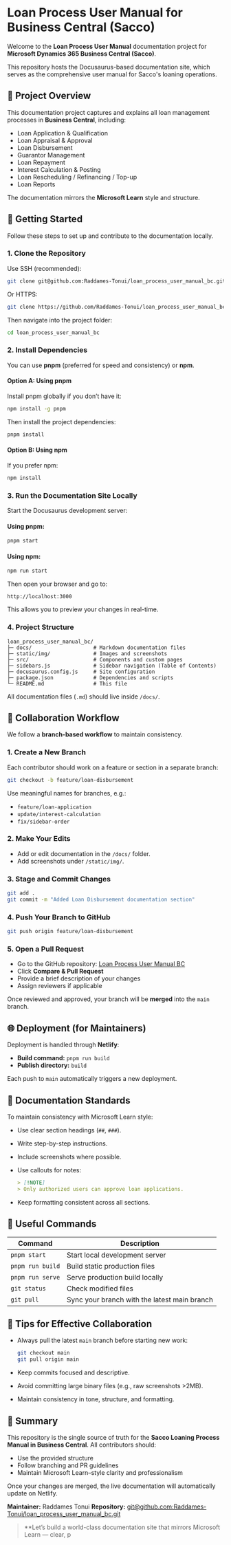 # Loan Process User Manual for Business Central (Sacco)

Welcome to the **Loan Process User Manual** documentation project for **Microsoft Dynamics 365 Business Central (Sacco)**.

This repository hosts the Docusaurus-based documentation site, which serves as the comprehensive user manual for Sacco's loaning operations.



## 📘 Project Overview

This documentation project captures and explains all loan management processes in **Business Central**, including:

* Loan Application & Qualification
* Loan Appraisal & Approval
* Loan Disbursement
* Guarantor Management
* Loan Repayment
* Interest Calculation & Posting
* Loan Rescheduling / Refinancing / Top-up
* Loan Reports

The documentation mirrors the **Microsoft Learn** style and structure.



## 🧱 Getting Started

Follow these steps to set up and contribute to the documentation locally.

### 1. Clone the Repository

Use SSH (recommended):

```bash
git clone git@github.com:Raddames-Tonui/loan_process_user_manual_bc.git
```

Or HTTPS:

```bash
git clone https://github.com/Raddames-Tonui/loan_process_user_manual_bc.git
```

Then navigate into the project folder:

```bash
cd loan_process_user_manual_bc
```



### 2. Install Dependencies

You can use **pnpm** (preferred for speed and consistency) or **npm**.

#### Option A: Using pnpm

Install pnpm globally if you don’t have it:

```bash
npm install -g pnpm
```

Then install the project dependencies:

```bash
pnpm install
```

#### Option B: Using npm

If you prefer npm:

```bash
npm install
```



### 3. Run the Documentation Site Locally

Start the Docusaurus development server:

#### Using pnpm:

```bash
pnpm start
```

#### Using npm:

```bash
npm run start
```

Then open your browser and go to:

```
http://localhost:3000
```

This allows you to preview your changes in real-time.



### 4. Project Structure

```
loan_process_user_manual_bc/
├─ docs/                    # Markdown documentation files
├─ static/img/              # Images and screenshots
├─ src/                     # Components and custom pages
├─ sidebars.js              # Sidebar navigation (Table of Contents)
├─ docusaurus.config.js     # Site configuration
├─ package.json             # Dependencies and scripts
└─ README.md                # This file
```

All documentation files (`.md`) should live inside `/docs/`.



## 👥 Collaboration Workflow

We follow a **branch-based workflow** to maintain consistency.

### 1. Create a New Branch

Each contributor should work on a feature or section in a separate branch:

```bash
git checkout -b feature/loan-disbursement
```

Use meaningful names for branches, e.g.:

* `feature/loan-application`
* `update/interest-calculation`
* `fix/sidebar-order`

### 2. Make Your Edits

* Add or edit documentation in the `/docs/` folder.
* Add screenshots under `/static/img/`.

### 3. Stage and Commit Changes

```bash
git add .
git commit -m "Added Loan Disbursement documentation section"
```

### 4. Push Your Branch to GitHub

```bash
git push origin feature/loan-disbursement
```

### 5. Open a Pull Request

* Go to the GitHub repository: [Loan Process User Manual BC](https://github.com/Raddames-Tonui/loan_process_user_manual_bc)
* Click **Compare & Pull Request**
* Provide a brief description of your changes
* Assign reviewers if applicable

Once reviewed and approved, your branch will be **merged** into the `main` branch.



## 🌐 Deployment (for Maintainers)

Deployment is handled through **Netlify**:

* **Build command:** `pnpm run build`
* **Publish directory:** `build`

Each push to `main` automatically triggers a new deployment.



## 🧭 Documentation Standards

To maintain consistency with Microsoft Learn style:

* Use clear section headings (`##`, `###`).
* Write step-by-step instructions.
* Include screenshots where possible.
* Use callouts for notes:

  ```md
  > [!NOTE]
  > Only authorized users can approve loan applications.
  ```
* Keep formatting consistent across all sections.



## 🧩 Useful Commands

| Command          | Description                                  |
| - | -- |
| `pnpm start`     | Start local development server               |
| `pnpm run build` | Build static production files                |
| `pnpm run serve` | Serve production build locally               |
| `git status`     | Check modified files                         |
| `git pull`       | Sync your branch with the latest main branch |



## 🧠 Tips for Effective Collaboration

* Always pull the latest `main` branch before starting new work:

  ```bash
  git checkout main
  git pull origin main
  ```
* Keep commits focused and descriptive.
* Avoid committing large binary files (e.g., raw screenshots >2MB).
* Maintain consistency in tone, structure, and formatting.



## 🏁 Summary

This repository is the single source of truth for the **Sacco Loaning Process Manual in Business Central**. All contributors should:

* Use the provided structure
* Follow branching and PR guidelines
* Maintain Microsoft Learn–style clarity and professionalism

Once your changes are merged, the live documentation will automatically update on Netlify.



**Maintainer:** Raddames Tonui
**Repository:** [git@github.com:Raddames-Tonui/loan_process_user_manual_bc.git](git@github.com:Raddames-Tonui/loan_process_user_manual_bc.git)



> **Let’s build a world-class documentation site that mirrors Microsoft Learn — clear, p
